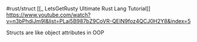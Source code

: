 #rust/struct 
[[_ LetsGetRusty Ultimate Rust Lang Tutorial]]
https://www.youtube.com/watch?v=n3bPhdiJm9I&list=PLai5B987bZ9CoVR-QEIN9foz4QCJ0H2Y8&index=5

Structs are like object attributes in OOP


















